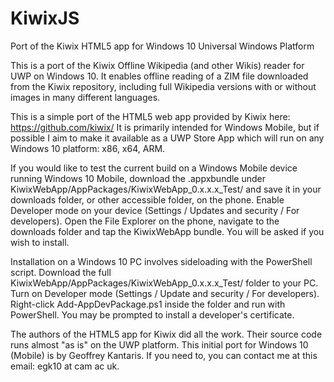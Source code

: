 # KiwixJS
Port of the Kiwix HTML5 app for Windows 10 Universal Windows Platform

This is a port of the Kiwix Offline Wikipedia (and other Wikis) reader for UWP on Windows 10.
It enables offline reading of a ZIM file downloaded from the Kiwix repository, including full
Wikipedia versions with or without images in many different languages.

This is a simple port of the HTML5 web app provided by Kiwix here: https://github.com/kiwix/
It is primarily intended for Windows Mobile, but if possible I aim to make it available as a UWP
Store App which will run on any Windows 10 platform: x86, x64, ARM.

If you would like to test the current build on a Windows Mobile device running Windows 10 Mobile,
download the .appxbundle under KiwixWebApp/AppPackages/KiwixWebApp_0.x.x.x_Test/ and save it in your
downloads folder, or other accessible folder, on the phone. Enable Developer mode on your device
(Settings / Updates and security / For developers). Open the File Explorer on the phone, navigate
to the downloads folder and tap the KiwixWebApp bundle. You will be asked if you wish to install.

Installation on a Windows 10 PC involves sideloading with the PowerShell script. Download the full 
KiwixWebApp/AppPackages/KiwixWebApp_0.x.x.x_Test/ folder to your PC. Turn on Developer mode (Settings /
Update and security / For developers). Right-click Add-AppDevPackage.ps1 inside the folder and run with
PowerShell. You may be prompted to install a developer's certificate.

The authors of the HTML5 app for Kiwix did all the work. Their source code runs almost "as is" on
the UWP platform. This initial port for Windows 10 (Mobile) is by Geoffrey Kantaris. If you need to,
you can contact me at this email: egk10 at cam ac uk.
